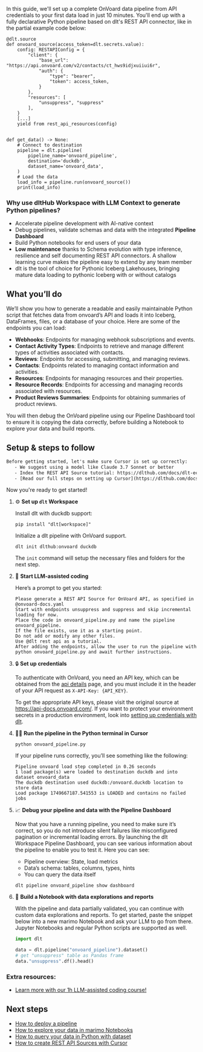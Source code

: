 In this guide, we'll set up a complete OnVoard data pipeline from API credentials to your first data load in just 10 minutes. You'll end up with a fully declarative Python pipeline based on dlt's REST API connector, like in the partial example code below:

```python-outcome
@dlt.source
def onvoard_source(access_token=dlt.secrets.value):
    config: RESTAPIConfig = {
        "client": {
            "base_url": "https://api.onvoard.com/v2/contacts/ct_hws9idjxuiiui6r",
            "auth": {
                "type": "bearer",
                "token": access_token,
            }
        },
        "resources": [
            "unsuppress", "suppress"
        ],
    }
    [...]
    yield from rest_api_resources(config)


def get_data() -> None:
    # Connect to destination
    pipeline = dlt.pipeline(
        pipeline_name='onvoard_pipeline',
        destination='duckdb',
        dataset_name='onvoard_data', 
    )
    # Load the data
    load_info = pipeline.run(onvoard_source())
    print(load_info) 
```

### Why use dltHub Workspace with LLM Context to generate Python pipelines?

- Accelerate pipeline development with AI-native context
- Debug pipelines, validate schemas and data with the integrated **Pipeline Dashboard**
- Build Python notebooks for end users of your data
- **Low maintenance** thanks to Schema evolution with type inference, resilience and self documenting REST API connectors. A shallow learning curve makes the pipeline easy to extend by any team member
- dlt is the tool of choice for Pythonic Iceberg Lakehouses, bringing mature data loading to pythonic Iceberg with or without catalogs

## What you’ll do

We’ll show you how to generate a readable and easily maintainable Python script that fetches data from onvoard’s API and loads it into Iceberg, DataFrames, files, or a database of your choice. Here are some of the endpoints you can load:

- **Webhooks**: Endpoints for managing webhook subscriptions and events.
- **Contact Activity Types**: Endpoints to retrieve and manage different types of activities associated with contacts.
- **Reviews**: Endpoints for accessing, submitting, and managing reviews.
- **Contacts**: Endpoints related to managing contact information and activities.
- **Resources**: Endpoints for managing resources and their properties.
- **Resource Records**: Endpoints for accessing and managing records associated with resources.
- **Product Reviews Summaries**: Endpoints for obtaining summaries of product reviews.

You will then debug the OnVoard pipeline using our Pipeline Dashboard tool to ensure it is copying the data correctly, before building a Notebook to explore your data and build reports.

## Setup & steps to follow

```default
Before getting started, let's make sure Cursor is set up correctly:
   - We suggest using a model like Claude 3.7 Sonnet or better
   - Index the REST API Source tutorial: https://dlthub.com/docs/dlt-ecosystem/verified-sources/rest_api/ and add it to context as **@dlt rest api**
   - [Read our full steps on setting up Cursor](https://dlthub.com/docs/dlt-ecosystem/llm-tooling/cursor-restapi#23-configuring-cursor-with-documentation)
```

Now you're ready to get started!

1. ⚙️ **Set up `dlt` Workspace**
    
    Install dlt with duckdb support:
    ```shell
    pip install "dlt[workspace]"
    ```

    Initialize a dlt pipeline with OnVoard support.
    ```shell
    dlt init dlthub:onvoard duckdb
    ```

    The `init` command will setup the necessary files and folders for the next step.
    
2. 🤠 **Start LLM-assisted coding**
    
    Here’s a prompt to get you started:
    
    ```prompt
    Please generate a REST API Source for OnVoard API, as specified in @onvoard-docs.yaml 
    Start with endpoints unsuppress and suppress and skip incremental loading for now. 
    Place the code in onvoard_pipeline.py and name the pipeline onvoard_pipeline. 
    If the file exists, use it as a starting point. 
    Do not add or modify any other files. 
    Use @dlt rest api as a tutorial. 
    After adding the endpoints, allow the user to run the pipeline with python onvoard_pipeline.py and await further instructions.
    ```

    
3. 🔒 **Set up credentials** 
    
    To authenticate with OnVoard, you need an API key, which can be obtained from the [api details](https://console.onvoard.com/api-details) page, and you must include it in the header of your API request as `X-API-Key: {API_KEY}`.
    
    To get the appropriate API keys, please visit the original source at https://api-docs.onvoard.com/.
    If you want to protect your environment secrets in a production environment, look into [setting up credentials with dlt](https://dlthub.com/docs/walkthroughs/add_credentials).
    
4. 🏃‍♀️ **Run the pipeline in the Python terminal in Cursor**
    
    ```shell
    python onvoard_pipeline.py
    ```
    
    If your pipeline runs correctly, you’ll see something like the following:
    
    ```shell
    Pipeline onvoard load step completed in 0.26 seconds
    1 load package(s) were loaded to destination duckdb and into dataset onvoard_data
    The duckdb destination used duckdb:/onvoard.duckdb location to store data
    Load package 1749667187.541553 is LOADED and contains no failed jobs
    ```
    
5. 📈 **Debug your pipeline and data with the Pipeline Dashboard**

    Now that you have a running pipeline, you need to make sure it’s correct, so you do not introduce silent failures like misconfigured pagination or incremental loading errors. By launching the dlt Workspace Pipeline Dashboard, you can see various information about the pipeline to enable you to test it. Here you can see:
    - Pipeline overview: State, load metrics
    - Data’s schema: tables, columns, types, hints
    - You can query the data itself
    
    ```shell
    dlt pipeline onvoard_pipeline show dashboard
    ```
    
6. 🐍 **Build a Notebook with data explorations and reports**

    With the pipeline and data partially validated, you can continue with custom data explorations and reports. To get started, paste the snippet below into a new marimo Notebook and ask your LLM to go from there. Jupyter Notebooks and regular Python scripts are supported as well.

    
    ```python
    import dlt

   data = dlt.pipeline("onvoard_pipeline").dataset()
   # get "unsuppress" table as Pandas frame
   data."unsuppress".df().head()
    ```

### Extra resources:

- [Learn more with our 1h LLM-assisted coding course!](https://www.youtube.com/watch?v=GGid70rnJuM)

## Next steps

- [How to deploy a pipeline](https://dlthub.com/docs/walkthroughs/deploy-a-pipeline)
- [How to explore your data in marimo Notebooks](https://dlthub.com/docs/general-usage/dataset-access/marimo)
- [How to query your data in Python with dataset](https://dlthub.com/docs/general-usage/dataset-access/dataset)
- [How to create REST API Sources with Cursor](https://dlthub.com/docs/dlt-ecosystem/llm-tooling/cursor-restapi)
